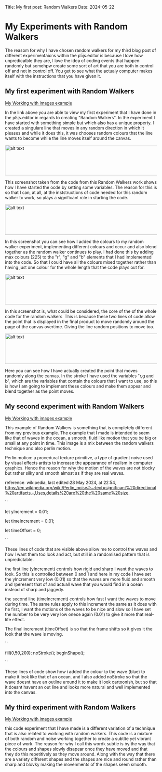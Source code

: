 Title: My first post: Random Walkers
Date: 2024-05-22

# My Experiments with Random Walkers

The reasom for why I have chosen random walkers for my third blog post of different experimentaions within the p5js.editor is because I love how unpredicatble they are, I love the idea of coding events that happen randomly but somehpw create some sort of art that you are both in control off and not in control off. You get to see what the actualy computer makes itself with the instructions that you have given it.

## My first experiment with Random Walkers

[My Working with images example](/skills-github-pages/creativeCode/Random-walker-1/index.html)

In the link above you are able to view my first experiment that I have done in the p5js.editor in regards to creating "Random Walkers". In the experiment I have started with something simple but which also has a unique property. I created a singulare line that moves in any random direction in which it pleases and while it does this, it was chooses random colours that the line wants to become while the line moves itself around the canvas.

<img src="/skills-github-pages/Images/Random-walkers-1.png" alt="alt text" width="600" height="100">

This screenshot taken from the code from this Random Walkers work shows how I have started the ocde by setting some variables. The reason for this is so that I can, at all, at the inststructions of code needed for this random walker to work, so plays a significant role in starting the code.

<img src="/skills-github-pages/Images/Random-walkers-2.png" alt="alt text" width="600" height="100">

In this screenshot you can see how I added the colours to my random walker experiment, implementing different colours and occur and also blend together as the random walker continues to play. I had done this by adding max colours (225) to the "r", "g" and "b" elements that I had implemented into the code. So that I could have all the colours mixed together rather than having just one colour for the whole length that the code plays out for. 

<img src="/skills-github-pages/Images/Random-walkers-3.png" alt="alt text" width="600" height="100">

In this screenshot is, what could be considered, the core of the of the whole code for the random walkers. This is because these two lines of code allow the point that is displayed in the final product to move randomly around the page of the canvas overtime. Giving the line random positions to move too.

<img src="/skills-github-pages/Images/Random-walkers-4.png" alt="alt text" width="600" height="100">

Here you can see how I have actually created the point that moves randomly along the canvas. In the stroke I have used the variables "r,g and b", which are the variables that contain the colours that I want to use, so this is how I am going to implement these colours and make them appear and blend together as the point moves.

## My second experiment with Random Walkers

[My Working with images example](/skills-github-pages/creativeCode/Random-walker-2/index.html)

This example of Random Walkers is something that is completely different from my previous example. The example that I made is intended to seem like that of waves in the ocean, a smooth, fluid like motion that you be big or small at any point in time. This image is a mix between the random walkers technique and also perlin motion.

Perlin motion: a procedural texture primitive, a type of gradient noise used by visual effects artists to increase the appearance of realism in computer graphics. Hence the reason for why the motion of the waves are not blocky but rather silky and smooth almost as if they are real waves.

reference: wikipedia, last edited:28 May 2024, at 22:54, https://en.wikipedia.org/wiki/Perlin_noise#:~:text=significant%20directional%20artifacts.-,Uses,details%20are%20the%20same%20size.

``

let yIncrement = 0.01;

let timeIncrement = 0.01;

let timeOffset = 0;

``

These lines of code that are visible above allow me to control the waves and how I want them too look and act, but still in a randomised pattern that is unpredictable.

the first line (yIncrement) controls how rigid and sharp I want the waves to look. So this is controlled between 0 and 1 and here in my code I have set the yIncrement very low (0.01) so that the waves are more fluid and smooth and rperesent that of and actuall wave that you would find in a ocean instead of sharp and jaggedy.

the second line (timeIncrement) controls how fast I want the waves to move during time. The same rules apply to this increment the same as it does with he first, I want the motions of the waves to be nice and slow so I have set the number to be very very low onece again (0.01) to give it more that real-life effect.

The final increment (timeOffset) is so that the frame shifts so it gives it the look that the wave is moving.

``

 fill(0,50,200);
  noStroke();
  beginShape();

``

These lines of code show how i added the colour to the wave (blue) to make it look like that of an ocean, and I also added noStroke so that the wave doesnt have an outline around it to make it look cartoonish, but so that it doesnt havent an out line and looks more natural and well implemented into the canvas.

## My third experiment with Random Walkers

[My Working with images example](/skills-github-pages/creativeCode/Random-walker-4/index.html)

this code experiment that I have made is a different variation of a technique that is also related to working with random walkers. This code is a mixture of both random and noise working together to create a subtlte yet vibrant piece of work. The reason for why I call this wordk subtle is by the way that the colours and shapes slowly disapear once they have moved and that they do this repetitively as they move around. Along with the way that there are a variety different shapes and the shapes are nice and round rather than sharp and blovky making the movenments of the shapes seem smooth.











